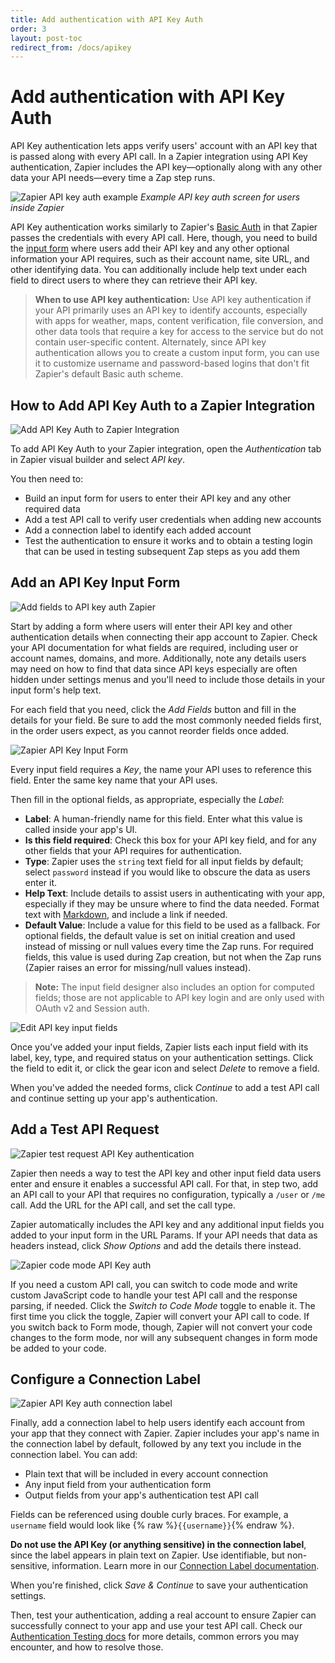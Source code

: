 ```yaml
---
title: Add authentication with API Key Auth
order: 3
layout: post-toc
redirect_from: /docs/apikey
---
```


# Add authentication with API Key Auth

API Key authentication lets apps verify users' account with an API key that is passed along with every API call. In a Zapier integration using API Key authentication, Zapier includes the API key—optionally along with any other data your API needs—every time a Zap step runs.

![Zapier API key auth example](https://cdn.zapier.com/storage/photos/19467b7d1852276b766b373373fd069c.png)
_Example API key auth screen for users inside Zapier_

API Key authentication works similarly to Zapier's [Basic Auth](https://platform.zapier.com/build/basicauth) in that Zapier passes the credentials with every API call. Here, though, you need to build the [input form](https://platform.zapier.com/build/input-designer) where users add their API key and any other optional information your API requires, such as their account name, site URL, and other identifying data. You can additionally include help text under each field to direct users to where they can retrieve their API key.

> **When to use API key authentication:** Use API key authentication if your API primarily uses an API key to identify accounts, especially with apps for weather, maps, content verification, file conversion, and other data tools that require a key for access to the service but do not contain user-specific content. Alternately, since API key authentication allows you to create a custom input form, you can use it to customize username and password-based logins that don't fit Zapier's default Basic auth scheme.

<a id="add"></a>

## How to Add API Key Auth to a Zapier Integration

![Add API Key Auth to Zapier Integration](https://cdn.zappy.app/283f4595d4e25caee8256b2727eebb6d.png)

To add API Key Auth to your Zapier integration, open the _Authentication_ tab in Zapier visual builder and select _API key_.

You then need to:

- Build an input form for users to enter their API key and any other required data
- Add a test API call to verify user credentials when adding new accounts
- Add a connection label to identify each added account
- Test the authentication to ensure it works and to obtain a testing login that can be used in testing subsequent Zap steps as you add them

<a id="form"></a>

## Add an API Key Input Form

![Add fields to API key auth Zapier](https://cdn.zappy.app/8de37a192b7d50162a7a115281d4a388.png)

Start by adding a form where users will enter their API key and other authentication details when connecting their app account to Zapier. Check your API documentation for what fields are required, including user or account names, domains, and more. Additionally, note any details users may need on how to find that data since API keys especially are often hidden under settings menus and you'll need to include those details in your input form's help text.

For each field that you need, click the _Add Fields_ button and fill in the details for your field. Be sure to add the most commonly needed fields first, in the order users expect, as you cannot reorder fields once added.

![Zapier API Key Input Form](https://cdn.zappy.app/d122ac64a68b926bacd5b4e0954ead2c.png)

Every input field requires a _Key_, the name your API uses to reference this field. Enter the same key name that your API uses.

Then fill in the optional fields, as appropriate, especially the _Label_:

- **Label**: A human-friendly name for this field. Enter what this value is called inside your app's UI.
- **Is this field required**: Check this box for your API key field, and for any other fields that your API requires for authentication.
- **Type**: Zapier uses the `string` text field for all input fields by default; select `password` instead if you would like to obscure the data as users enter it.
- **Help Text**: Include details to assist users in authenticating with your app, especially if they may be unsure where to find the data needed. Format text with [Markdown](https://zapier.com/blog/beginner-ultimate-guide-markdown/), and include a link if needed.
- **Default Value**: Include a value for this field to be used as a fallback. For optional fields, the default value is set on initial creation and used instead of missing or null values every time the Zap runs. For required fields, this value is used during Zap creation, but not when the Zap runs (Zapier raises an error for missing/null values instead).

> **Note:** The input field designer also includes an option for computed fields; those are not applicable to API key login and are only used with OAuth v2 and Session auth.

![Edit API key input fields](https://cdn.zappy.app/b27d364f2dd6ef2c1701c8b094a7ada0.png)

Once you've added your input fields, Zapier lists each input field with its label, key, type, and required status on your authentication settings. Click the field to edit it, or click the gear icon and select _Delete_ to remove a field.

When you've added the needed forms, click _Continue_ to add a test API call and continue setting up your app's authentication.

<a id="request"></a>

## Add a Test API Request

![Zapier test request API Key authentication](https://cdn.zappy.app/c4c58979ddcf7eb8a462ac5ff7a37348.png)

Zapier then needs a way to test the API key and other input field data users enter and ensure it enables a successful API call. For that, in step two, add an API call to your API that requires no configuration, typically a `/user` or `/me` call. Add the URL for the API call, and set the call type.

Zapier automatically includes the API key and any additional input fields you added to your input form in the URL Params. If your API needs that data as headers instead, click _Show Options_ and add the details there instead.

![Zapier code mode API Key auth](https://cdn.zappy.app/b5f336f8d8642f04d99d584f04c4e334.png)

If you need a custom API call, you can switch to code mode and write custom JavaScript code to handle your test API call and the response parsing, if needed. Click the _Switch to Code Mode_ toggle to enable it. The first time you click the toggle, Zapier will convert your API call to code. If you switch back to Form mode, though, Zapier will not convert your code changes to the form mode, nor will any subsequent changes in form mode be added to your code.

<a id="label"></a>

## Configure a Connection Label

![Zapier API Key auth connection label](https://cdn.zappy.app/0be1ac5639e1e6cf2366474b0c40910c.png)

Finally, add a connection label to help users identify each account from your app that they connect with Zapier. Zapier includes your app's name in the connection label by default, followed by any text you include in the connection label. You can add:

- Plain text that will be included in every account connection
- Any input field from your authentication form
- Output fields from your app's authentication test API call

Fields can be referenced using double curly braces. For example, a `username` field would look like {% raw %}`{{username}}`{% endraw %}. 

**Do not use the API Key (or anything sensitive) in the connection label**, since the label appears in plain text on Zapier. Use identifiable, but non-sensitive, information. Learn more in our [Connection Label documentation](https://platform.zapier.com/build/auth#label).

When you're finished, click _Save & Continue_ to save your authentication settings.

Then, test your authentication, adding a real account to ensure Zapier can successfully connect to your app and use your test API call. Check our [Authentication Testing docs](https://platform.zapier.com/build/auth#test) for more details, common errors you may encounter, and how to resolve those.
